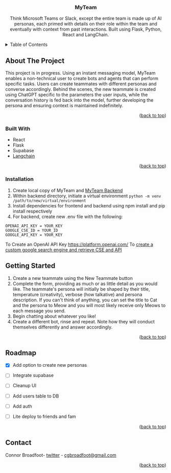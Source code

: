 <!-- Improved compatibility of back to top link: See: https://github.com/othneildrew/Best-README-Template/pull/73 -->
<a name="readme-top"></a>
<!--
*** Thanks for checking out the Best-README-Template. If you have a suggestion
*** that would make this better, please fork the repo and create a pull request
*** or simply open an issue with the tag "enhancement".
*** Don't forget to give the project a star!
*** Thanks again! Now go create something AMAZING! :D
-->
<!-- PROJECT LOGO -->
<br />
<div align="center">

  <h3 align="center">MyTeam</h3>

  <p align="center">
    Think Microsoft Teams or Slack, except the entire team is made up of AI personas, each primed with details on their role within the team and eventually with context from past interactions. Built using Flask, Python, React and LangChain.
  </p>
</div>

<!-- TABLE OF CONTENTS -->
<details>
  <summary>Table of Contents</summary>
  <ol>
    <li>
      <a href="#about-the-project">About The Project</a>
      <ul>
        <li><a href="#built-with">Built With</a></li>
      </ul>
    </li>
    <li>
      <a href="#getting-started">Installation</a>
    <li>
      <a href="#installation">Getting Started</a></li>
    </li>
  </ol>
    <li>
      <a href="#roadmap">Roadmap</a>
    </li>
      <li>
      <a href="#contact">Contact</a>
    </li>
</details>

<!-- ABOUT THE PROJECT -->
## About The Project

This project is in progress. Using an instant messaging model, MyTeam enables a non-technical user to create bots and agents that can perform specific tasks. Users can create teammates with different personas and converse accordingly. Behind the scenes, the new teammate is created using ChatGPT specific to the parameters the user inputs, while the conversation history is fed back into the model, further developing the persona and ensuring context is maintained indefinitely. 

<p align="right">(<a href="#readme-top">back to top</a>)</p>

### Built With

* React
* Flask
* Supabase
* [Langchain](https://langchain.com/)

<p align="right">(<a href="#readme-top">back to top</a>)</p>

<!-- GETTING STARTED -->
### Installation

1. Create local copy of MyTeam and [MyTeam Backend](https://github.com/connorcodefoot/myteam-backend)
2. Within backend directory, initiate a virtual environment ```python -m venv /path/to/new/virtual/environment```
3. Install dependencies for frontend and backend using npm install and pip install respectively
4. For backend, create new .env file with the following:
```
OPENAI_API_KEY = YOUR_KEY
GOOGLE_CSE_ID = YOUR_ID
GOOGLE_API_KEY = YOUR_KEY
``` 

To Create an OpenAI API Key https://platform.openai.com/
To [create a custom google search engine and retrieve CSE and API](https://stackoverflow.com/questions/37083058/programmatically-searching-google-in-python-using-custom-search)
  
## Getting Started

1. Create a new teammate using the New Teammate button
2. Complete the form, providing as much or as little detail as you would like. The teammate's persona will initially be shaped by their title, temperature (creativity), verbose (how talkative) and persona description. If you can't think of anything, you can set the title to Cat and the persona to Meow and you will most likely receive only Meows to each message you send. 
3. Begin chatting about whatever you like!
4. Create a different bot, rinse and repeat. Note how they will conduct themselves differently and answer accordingly.

<p align="right">(<a href="#readme-top">back to top</a>)</p>



<!-- ROADMAP -->
## Roadmap

- [X] Add option to create new personas
- [ ] Integrate supabase
- [ ] Cleanup UI
- [ ] Add users table to DB
- [ ] Add auth
- [ ] Lite deploy to friends and fam


<p align="right">(<a href="#readme-top">back to top</a>)</p>

<!-- CONTACT -->
## Contact

Connor Broadfoot- [twitter](https://twitter.com/brocollihotdog) - cgbroadfoot@gmail.com


<p align="right">(<a href="#readme-top">back to top</a>)</p>

<!-- MARKDOWN LINKS & IMAGES -->
<!-- https://www.markdownguide.org/basic-syntax/#reference-style-links -->
[contributors-shield]: https://img.shields.io/github/contributors/othneildrew/Best-README-Template.svg?style=for-the-badge
[contributors-url]: https://github.com/othneildrew/Best-README-Template/graphs/contributors
[forks-shield]: https://img.shields.io/github/forks/othneildrew/Best-README-Template.svg?style=for-the-badge
[forks-url]: https://github.com/othneildrew/Best-README-Template/network/members
[stars-shield]: https://img.shields.io/github/stars/othneildrew/Best-README-Template.svg?style=for-the-badge
[stars-url]: https://github.com/othneildrew/Best-README-Template/stargazers
[issues-shield]: https://img.shields.io/github/issues/othneildrew/Best-README-Template.svg?style=for-the-badge
[issues-url]: https://github.com/othneildrew/Best-README-Template/issues
[license-shield]: https://img.shields.io/github/license/othneildrew/Best-README-Template.svg?style=for-the-badge
[license-url]: https://github.com/othneildrew/Best-README-Template/blob/master/LICENSE.txt
[linkedin-shield]: https://img.shields.io/badge/-LinkedIn-black.svg?style=for-the-badge&logo=linkedin&colorB=555
[linkedin-url]: https://linkedin.com/in/othneildrew
[product-screenshot]: images/screenshot.png
[Next.js]: https://img.shields.io/badge/next.js-000000?style=for-the-badge&logo=nextdotjs&logoColor=white
[Next-url]: https://nextjs.org/
[React.js]: https://img.shields.io/badge/React-20232A?style=for-the-badge&logo=react&logoColor=61DAFB
[React-url]: https://reactjs.org/
[Vue.js]: https://img.shields.io/badge/Vue.js-35495E?style=for-the-badge&logo=vuedotjs&logoColor=4FC08D
[Vue-url]: https://vuejs.org/
[Angular.io]: https://img.shields.io/badge/Angular-DD0031?style=for-the-badge&logo=angular&logoColor=white
[Angular-url]: https://angular.io/
[Svelte.dev]: https://img.shields.io/badge/Svelte-4A4A55?style=for-the-badge&logo=svelte&logoColor=FF3E00
[Svelte-url]: https://svelte.dev/
[Laravel.com]: https://img.shields.io/badge/Laravel-FF2D20?style=for-the-badge&logo=laravel&logoColor=white
[Laravel-url]: https://laravel.com
[Bootstrap.com]: https://img.shields.io/badge/Bootstrap-563D7C?style=for-the-badge&logo=bootstrap&logoColor=white
[Bootstrap-url]: https://getbootstrap.com
[JQuery.com]: https://img.shields.io/badge/jQuery-0769AD?style=for-the-badge&logo=jquery&logoColor=white
[JQuery-url]: https://jquery.com 
